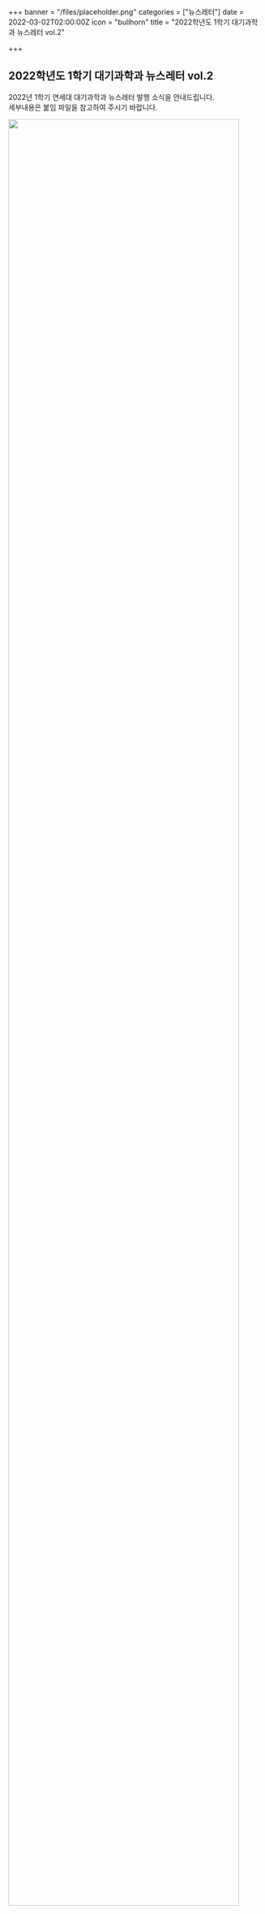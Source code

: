 +++
banner = "/files/placeholder.png"
categories = ["뉴스레터"]
date = 2022-03-02T02:00:00Z
icon = "bullhorn"
title = "2022학년도 1학기 대기과학과 뉴스레터 vol.2"

+++
## **2022학년도 1학기 대기과학과 뉴스레터 vol.2**

2022년 1학기 연세대 대기과학과 뉴스레터 발행 소식을 안내드립니다.  
세부내용은 붙임 파일을 참고하여 주시기 바랍니다.

<img src="/files/2022-1-vol2_newsletter.png" width="95%">

<br><br>

붙임.[**2022학년도 1학기 대기과학과 뉴스레터 vol2**](/files/2022-1-vol2_newsletter.pdf)